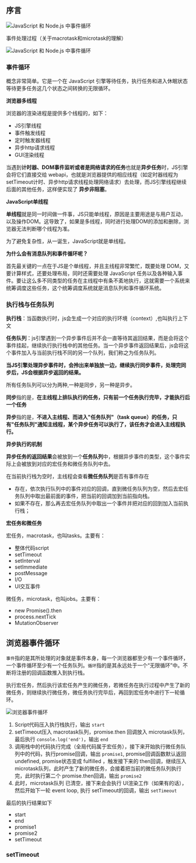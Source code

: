 ## 序言



![JavaScript 和 Node.js 中事件循环](https://img-hello-world.oss-cn-beijing.aliyuncs.com/7b5c755164acb95884eb9018919dfb58.png)

事件处理过程（关于macrotask和microtask的理解）

![JavaScript 和 Node.js 中事件循环](https://img-hello-world.oss-cn-beijing.aliyuncs.com/213bf8432348729d8450511b9ca561fd.png)

### 事件循环 

概念非常简单。它是一个在 JavaScript 引擎等待任务，执行任务和进入休眠状态等待更多任务这几个状态之间转换的无限循环。

**浏览器多线程**

浏览器的渲染进程是提供多个线程的，如下：

- JS引擎线程
- 事件触发线程
- 定时触发器线程
- 异步http请求线程
- GUI渲染线程

当遇到**计时器、DOM事件监听或者是网络请求的任务**也就是**异步任务**时，JS引擎会将它们直接交给 webapi，也就是浏览器提供的相应线程（如定时器线程为setTimeout计时、异步http请求线程处理网络请求）去处理，而JS引擎线程继续后面的其他任务，这样便实现了 **异步非阻塞**。

**JavaScript单线程**

**单线程**就是同一时间做一件事，JS只能单线程，原因是主要用途是与用户互动，以及操作DOM。这导致了，如果是多线程，同时进行处理DOM的添加和删除，浏览器无法判断哪个线程为准。

为了避免复杂性，从一诞生，JavaScript就是单线程。

**为什么会有消息队列和事件循环呢？**

首先最关键的一点在于JS是个单线程，并且主线程非常繁忙，既要处理 DOM，又要计算样式，还要处理布局，同时还需要处理 JavaScript 任务以及各种输入事件。要让这么多不同类型的任务在主线程中有条不紊地执行，这就需要一个系统来统筹调度这些任务，这个统筹调度系统就是消息队列和事件循环系统。



### **执行栈与任务队列**

**执行栈**：当函数执行时，js会生成一个对应的执行环境（context）,也叫执行上下文

**任务队列**：js引擎遇到一个异步事件后并不会一直等待其返回结果，而是会将这个事件挂起，继续执行执行栈中的其他任务。当一个异步事件返回结果后，js会将这个事件加入与当前执行栈不同的另一个队列，我们称之为任务队列。

**当JS引擎处理异步事件时，会拎出来单独放一边，继续执行同步事件，处理完同步后，JS会根据异步返回的结果。**

所有任务队列可以分为两种,一种是同步，另一种是异步。

**同步**指的是，**在主线程上排队执行的任务，只有前一个任务执行完毕，才能执行后一个任务**

**异步**指的是，**不进入主线程、而进入"任务队列"（task queue）的任务，只有"任务队列"通知主线程，某个异步任务可以执行了，该任务才会进入主线程执行。**



**异步执行的机制**

**异步任务的返回结果**会被放到一个**任务队列**中，根据异步事件的类型，这个事件实际上会被放到对应的宏任务和微任务队列中去。

在当前执行栈为空时，主线程会查看**微任务队列**是否有事件存在

- 存在，依次执行队列中的事件对应的回调，直到微任务队列为空，然后去宏任务队列中取出最前面的事件，把当前的回调加到当前指向栈。
- 如果不存在，那么再去宏任务队列中取出一个事件并把对应的回到加入当前执行栈；



**宏任务和微任务**

宏任务，macrotask，也叫tasks。主要有：

* 整体代码script
* setTimeout
* setInterval
* setImmediate
* postMessage
* I/O
* UI交互事件

微任务，microtask，也叫jobs。主要有：

* new Promise().then
* process.nextTick
* MutationObserver



## 浏览器事件循环

 `事件`指的是其所处理的对象就是事件本身，每一个浏览器都至少有一个事件循环，一个事件循环至少有一个任务队列。`循环`指的是其永远处于一个“无限循环”中。不断将注册的回调函数推入到执行栈。



执行宏任务，然后执行该宏任务产生的微任务，若微任务在执行过程中产生了新的微任务，则继续执行微任务，微任务执行完毕后，再回到宏任务中进行下一轮循环。



![浏览器事件循环](https://segmentfault.com/img/remote/1460000022805531)

1. Script代码压入执行栈执行，输出 `start`
2. setTimeout压入 macrotask队列，promise.then 回调放入 microtask队列，最后执行 `console.log('end')`，输出 `end`
3. 调用栈中的代码执行完成（全局代码属于宏任务），接下来开始执行微任务队列中的代码，执行promise回调，输出 `promise1`, promise回调函数默认返回 undefined, promise状态变成 fulfilled ，触发接下来的 then回调，继续压入 microtask队列，此时产生了新的微任务，会接着把当前的微任务队列执行完，此时执行第二个 promise.then回调，输出 `promise2`
4. 此时，microtask队列 已清空，接下来会会执行 UI渲染工作（如果有的话），然后开始下一轮 event loop, 执行 setTimeout的回调，输出 `setTimeout`

最后的执行结果如下

- start
- end
- promise1
- promise2
- setTimeout





### setTimeout











